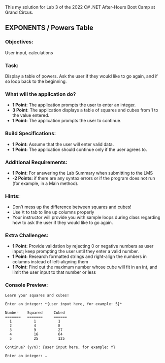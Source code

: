 This my solution for Lab 3 of the 2022 C# .NET After-Hours Boot Camp at Grand Circus.

## EXPONENTS / Powers Table
### Objectives: 
User input, calculations

### Task: 
Display a table of powers. Ask the user if they would like to go again, and if so loop back to the beginning.

### What will the application do?
- **1 Point:** The application prompts the user to enter an integer.
- **3 Point:** The application displays a table of squares and cubes from 1 to the value entered.
- **1 Point:** The application prompts the user to continue.

### Build Specifications:
- **1 Point:** Assume that the user will enter valid data.
- **1 Point:** The application should continue only if the user agrees to.

### Additional Requirements:
- **1 Point:** For answering the Lab Summary when submitting to the LMS
- **-2 Points:** if there are any syntax errors or if the program does not run (for example, in a Main method). 

### Hints:
- Don’t mess up the difference between squares and cubes! 
- Use \t to tab to line up columns properly
- Your instructor will provide you with sample loops during class regarding how to ask the user if they would like to go again.

### Extra Challenges:
- **1 Point:** Provide validation by rejecting 0 or negative numbers as user input; keep prompting the user until they enter a valid number.
- **1 Point:** Research formatted strings and right-align the numbers in columns instead of left-aligning them
- **1 Point:** Find out the maximum number whose cube will fit in an int, and limit the user input to that number or less


### Console Preview:
```
Learn your squares and cubes!

Enter an integer: *{user input here, for example: 5}*

Number    Squared     Cubed
=======   =======     ======
  1          1          1
  2          4          8
  3          9          27
  4          16         64
  5          25         125

Continue? (y/n): {user input here, for example: Y}

Enter an integer: …
```
